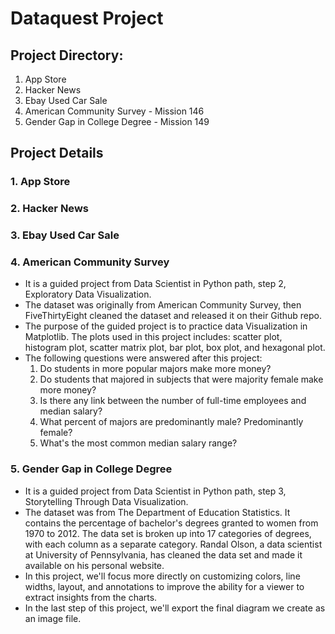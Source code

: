 # Dataquest Project

## Project Directory:
1. App Store
2. Hacker News
3. Ebay Used Car Sale
4. American Community Survey - Mission 146
5. Gender Gap in College Degree - Mission 149

## Project Details
### 1. App Store
### 2. Hacker News
### 3. Ebay Used Car Sale
### 4. American Community Survey
  - It is a guided project from Data Scientist in Python path, step 2, Exploratory Data Visualization.
  - The dataset was originally from American Community Survey, then FiveThirtyEight cleaned the dataset and released it on their Github repo.
  - The purpose of the guided project is to practice data Visualization in Matplotlib. The plots used in this project includes: scatter plot, histogram plot, scatter matrix plot, bar plot, box plot, and hexagonal plot.
  - The following questions were answered after this project:
    1) Do students in more popular majors make more money?
    2) Do students that majored in subjects that were majority female make more money?
    3) Is there any link between the number of full-time employees and median salary?
    4) What percent of majors are predominantly male? Predominantly female?
    5) What's the most common median salary range?

### 5. Gender Gap in College Degree
  - It is a guided project from Data Scientist in Python path, step 3, Storytelling Through Data Visualization.
  - The dataset was from The Department of Education Statistics. It contains the percentage of bachelor's degrees granted to women from 1970 to 2012. The data set is broken up into 17 categories of degrees, with each column as a separate category.
  Randal Olson, a data scientist at University of Pennsylvania, has cleaned the data set and made it available on his personal website.
  - In this project, we'll focus more directly on customizing colors, line widths, layout, and annotations to improve the ability for a viewer to extract insights from the charts.
  - In the last step of this project, we'll export the final diagram we create as an image file.
